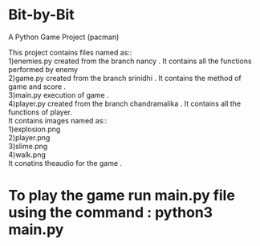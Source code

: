 # Bit-by-Bit
A Python Game Project (pacman)

This project contains files named as:: <br />
1)enemies.py created from the branch nancy . It contains all the functions performed by enemy <br />
2)game.py created from the branch srinidhi . It contains the method of game and score . <br />
3)main.py execution of game .<br />
4)player.py created from the branch chandramalika . It contains all the functions of player.<br />
It contains images named as::<br />
1)explosion.png <br />
2)player.png <br />
3)slime.png<br />
4)walk.png <br />
It conatins theaudio for the game . <br />

# To play the game run main.py file using the command : python3 main.py
